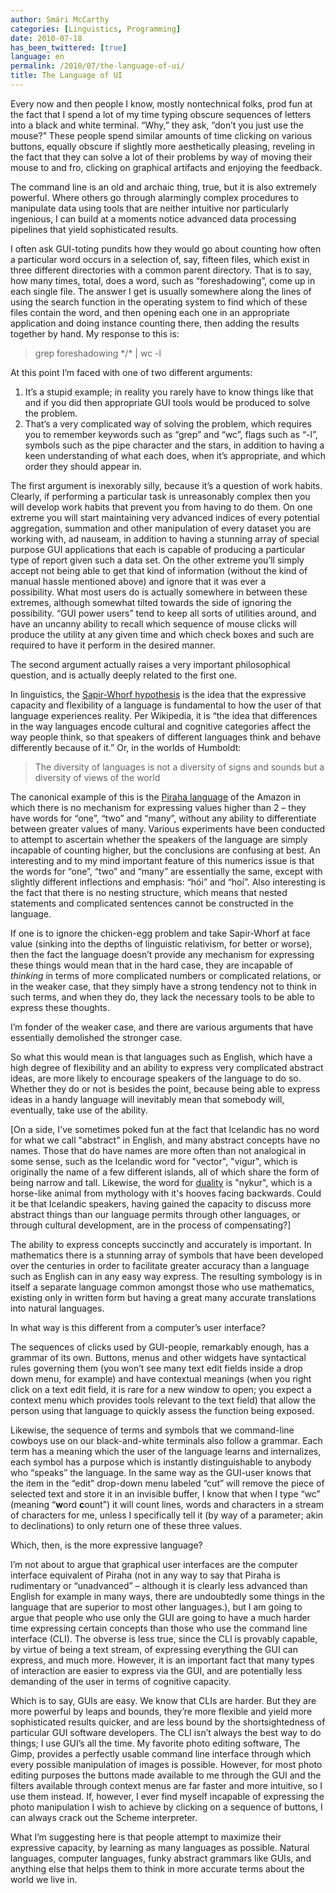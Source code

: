```yaml
---
author: Smári McCarthy
categories: [Linguistics, Programming]
date: 2010-07-18
has_been_twittered: [true]
language: en
permalink: /2010/07/the-language-of-ui/
title: The Language of UI
---
```

<p class="wp-flattr-button">
  <a class="FlattrButton" style="display:none;" href="http://www.smarimccarthy.is/2010/07/the-language-of-ui/" title="The Language of UI" rev="flattr;uid:smarimc;language:en_GB;category:text;button:compact;">Every now and then people I know, mostly nontechnical folks, prod fun at the fact that I spend a lot of my time typing obscure sequences of letters into a black and white terminal. "Why," they ask, "don't you just use the mouse?" These people spend similar amounts of time clicking on various buttons, equally obscure if slightly more aesthetically pleasing, reveling in the fact that they can solve a lot of their problems by way of moving their mouse to and fro, clicking on graphical artifacts and enjoying the feedback. The command line is an old and archaic thing, true, but it is also extremely powerful. Where others go through alarmingly complex procedures to manipulate data using tools that are neither intuitive nor particularly ingenious, I can build at a moments notice advanced data processing pipelines that yield sophisticated results. I often ask GUI-toting pundits how they would go about counting how often a particular word occurs in a selection of, say, fifteen files, which exist in three differ</a>
</p>

Every now and then people I know, mostly nontechnical folks, prod fun at the fact that I spend a lot of my time typing obscure sequences of letters into a black and white terminal. &#8220;Why,&#8221; they ask, &#8220;don&#8217;t you just use the mouse?&#8221; These people spend similar amounts of time clicking on various buttons, equally obscure if slightly more aesthetically pleasing, reveling in the fact that they can solve a lot of their problems by way of moving their mouse to and fro, clicking on graphical artifacts and enjoying the feedback.

The command line is an old and archaic thing, true, but it is also extremely powerful. Where others go through alarmingly complex procedures to manipulate data using tools that are neither intuitive nor particularly ingenious, I can build at a moments notice advanced data processing pipelines that yield sophisticated results.

I often ask GUI-toting pundits how they would go about counting how often a particular word occurs in a selection of, say, fifteen files, which exist in three different directories with a common parent directory. That is to say, how many times, total, does a word, such as &#8220;foreshadowing&#8221;, come up in each single file. The answer I get is usually somewhere along the lines of using the search function in the operating system to find which of these files contain the word, and then opening each one in an appropriate application and doing instance counting there, then adding the results together by hand. My response to this is:

> grep foreshadowing \*/\* | wc -l

At this point I&#8217;m faced with one of two different arguments:

1.  It&#8217;s a stupid example; in reality you rarely have to know things like that and if you did then appropriate GUI tools would be produced to solve the problem.
2.  That&#8217;s a very complicated way of solving the problem, which requires you to remember keywords such as &#8220;grep&#8221; and &#8220;wc&#8221;, flags such as &#8220;-l&#8221;, symbols such as the pipe character and the stars, in addition to having a keen understanding of what each does, when it&#8217;s appropriate, and which order they should appear in.

The first argument is inexorably silly, because it&#8217;s a question of work habits. Clearly, if performing a particular task is unreasonably complex then you will develop work habits that prevent you from having to do them. On one extreme you will start maintaining very advanced indices of every potential aggregation, summation and other manipulation of every dataset you are working with, ad nauseam, in addition to having a stunning array of special purpose GUI applications that each is capable of producing a particular type of report given such a data set. On the other extreme you&#8217;ll simply accept not being able to get that kind of information (without the kind of manual hassle mentioned above) and ignore that it was ever a possibility. What most users do is actually somewhere in between these extremes, although somewhat tilted towards the side of ignoring the possibility. &#8220;GUI power users&#8221; tend to keep all sorts of utilities around, and have an uncanny ability to recall which sequence of mouse clicks will produce the utility at any given time and which check boxes and such are required to have it perform in the desired manner.

The second argument actually raises a very important philosophical question, and is actually deeply related to the first one.

In linguistics, the [Sapir-Whorf hypothesis][1] is the idea that the expressive capacity and flexibility of a language is fundamental to how the user of that language experiences reality. Per Wikipedia, it is &#8220;the idea that differences in the way languages encode cultural and cognitive categories affect the way people think, so that speakers of different languages think and behave differently because of it.&#8221; Or, in the worlds of Humboldt:

> The diversity of languages is not a diversity of signs and sounds but a diversity of views of the world

The canonical example of this is the [Piraha language][2] of the Amazon in which there is no mechanism for expressing values higher than 2 &#8211; they have words for &#8220;one&#8221;, &#8220;two&#8221; and &#8220;many&#8221;, without any ability to differentiate between greater values of many. Various experiments have been conducted to attempt to ascertain whether the speakers of the language are simply incapable of counting higher, but the conclusions are confusing at best. An interesting and to my mind important feature of this numerics issue is that the words for &#8220;one&#8221;, &#8220;two&#8221; and &#8220;many&#8221; are essentially the same, except with slightly different inflections and emphasis: &#8220;hói&#8221; and &#8220;hoí&#8221;. Also interesting is the fact that there is no nesting structure, which means that nested statements and complicated sentences cannot be constructed in the language.

If one is to ignore the chicken-egg problem and take Sapir-Whorf at face value (sinking into the depths of linguistic relativism, for better or worse), then the fact the language doesn&#8217;t provide any mechanism for expressing these things would mean that in the hard case, they are incapable of *thinking* in terms of more complicated numbers or complicated relations, or in the weaker case, that they simply have a strong tendency not to think in such terms, and when they do, they lack the necessary tools to be able to express these thoughts.

I&#8217;m fonder of the weaker case, and there are various arguments that have essentially demolished the stronger case.

So what this would mean is that languages such as English, which have a high degree of flexibility and an ability to express very complicated abstract ideas, are more likely to encourage speakers of the language to do so. Whether they do or not is besides the point, because being able to express ideas in a handy language will inevitably mean that somebody will, eventually, take use of the ability.

[On a side, I've sometimes poked fun at the fact that Icelandic has no word for what we call "abstract" in English, and many abstract concepts have no names. Those that do have names are more often than not analogical in some sense, such as the Icelandic word for "vector", "vigur", which is originally the name of a few different islands, all of which share the form of being narrow and tall. Likewise, the word for [duality][3] is "nykur", which is a horse-like animal from mythology with it's hooves facing backwards. Could it be that Icelandic speakers, having gained the capacity to discuss more abstract things than our language permits through other languages, or through cultural development, are in the process of compensating?]

The ability to express concepts succinctly and accurately is important. In mathematics there is a stunning array of symbols that have been developed over the centuries in order to facilitate greater accuracy than a language such as English can in any easy way express. The resulting symbology is in itself a separate language common amongst those who use mathematics, existing only in written form but having a great many accurate translations into natural languages.

In what way is this different from a computer&#8217;s user interface?

The sequences of clicks used by GUI-people, remarkably enough, has a grammar of its own. Buttons, menus and other widgets have syntactical rules governing them (you won&#8217;t see many text edit fields inside a drop down menu, for example) and have contextual meanings (when you right click on a text edit field, it is rare for a new window to open; you expect a context menu which provides tools relevant to the text field) that allow the person using that language to quickly assess the function being exposed.

Likewise, the sequence of terms and symbols that we command-line cowboys use on our black-and-white terminals also follow a grammar. Each term has a meaning which the user of the language learns and internalizes, each symbol has a purpose which is instantly distinguishable to anybody who &#8220;speaks&#8221; the language. In the same way as the GUI-user knows that the item in the &#8220;edit&#8221; drop-down menu labeled &#8220;cut&#8221; will remove the piece of selected text and store it in an invisible buffer, I know that when I type &#8220;wc&#8221; (meaning &#8220;**w**ord **c**ount&#8221;) it will count lines, words and characters in a stream of characters for me, unless I specifically tell it (by way of a parameter; akin to declinations) to only return one of these three values.

Which, then, is the more expressive language?

I&#8217;m not about to argue that graphical user interfaces are the computer interface equivalent of Piraha (not in any way to say that Piraha is rudimentary or &#8220;unadvanced&#8221; &#8211; although it is clearly less advanced than English for example in many ways, there are undoubtedly some things in the language that are superior to most other languages.), but I am going to argue that people who use only the GUI are going to have a much harder time expressing certain concepts than those who use the command line interface (CLI). The obverse is less true, since the CLI is provably capable, by virtue of being a text stream, of expressing everything the GUI can express, and much more. However, it is an important fact that many types of interaction are easier to express via the GUI, and are potentially less demanding of the user in terms of cognitive capacity.

Which is to say, GUIs are easy. We know that CLIs are harder. But they are more powerful by leaps and bounds, they&#8217;re more flexible and yield more sophisticated results quicker, and are less bound by the shortsightedness of particular GUI software developers. The CLI isn&#8217;t always the best way to do things; I use GUI&#8217;s all the time. My favorite photo editing software, The Gimp, provides a perfectly usable command line interface through which every possible manipulation of images is possible. However, for most photo editing purposes the buttons made available to me through the GUI and the filters available through context menus are far faster and more intuitive, so I use them instead. If, however, I ever find myself incapable of expressing the photo manipulation I wish to achieve by clicking on a sequence of buttons, I can always crack out the Scheme interpreter.

What I&#8217;m suggesting here is that people attempt to maximize their expressive capacity, by learning as many languages as possible. Natural languages, computer languages, funky abstract grammars like GUIs, and anything else that helps them to think in more accurate terms about the world we live in.

 [1]: http://en.wikipedia.org/wiki/Sapir-Whorf_hypothesis
 [2]: http://en.wikipedia.org/wiki/Pirahã_language
 [3]: http://en.wikipedia.org/wiki/Duality_(mathematics)
